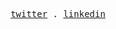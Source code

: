 <p align="center">
  <samp>
<!--     <a href="https://www.matheusmazeto.com/">personal website</a> .   -->
    <a href="https://twitter.com/matheusmazeto">twitter</a> .
    <a href="https://www.linkedin.com/in/matheusmazeto/">linkedin</a>
  </samp>
</p>
